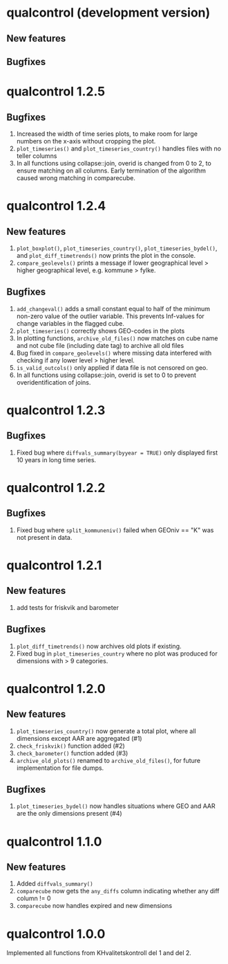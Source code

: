 # qualcontrol (development version)

## New features
## Bugfixes

# qualcontrol 1.2.5

## Bugfixes

1. Increased the width of time series plots, to make room for large numbers on the x-axis without cropping the plot.
2. `plot_timeseries()` and `plot_timeseries_country()` handles files with no teller columns
3. In all functions using collapse::join, overid is changed from 0 to 2, to ensure matching on all columns. Early termination of the algorithm caused wrong matching in comparecube. 

# qualcontrol 1.2.4

## New features

1. `plot_boxplot()`, `plot_timeseries_country()`, `plot_timeseries_bydel()`, and `plot_diff_timetrends()` now prints the plot in the console.
2. `compare_geolevels()` prints a message if lower geographical level > higher geographical level, e.g. kommune > fylke. 

## Bugfixes

1. `add_changeval()` adds a small constant equal to half of the minimum non-zero value of the outlier variable. This prevents Inf-values for change variables in the flagged cube.
2. `plot_timeseries()` correctly shows GEO-codes in the plots
3. In plotting functions, `archive_old_files()` now matches on cube name and not cube file (including date tag) to archive all old files
4. Bug fixed in `compare_geolevels()` where missing data interfered with checking if any lower level > higher level. 
5. `is_valid_outcols()` only applied if data file is not censored on geo.
6. In all functions using collapse::join, overid is set to 0 to prevent overidentification of joins. 

# qualcontrol 1.2.3

## Bugfixes

1. Fixed bug where `diffvals_summary(byyear = TRUE)` only displayed first 10 years in long time series.

# qualcontrol 1.2.2

## Bugfixes

1. Fixed bug where `split_kommuneniv()` failed when GEOniv == "K" was not present in data.

# qualcontrol 1.2.1

## New features

1. add tests for friskvik and barometer 

## Bugfixes

1. `plot_diff_timetrends()` now archives old plots if existing. 
2. Fixed bug in `plot_timeseries_country` where no plot was produced for dimensions with > 9 categories. 

# qualcontrol 1.2.0

## New features

1. `plot_timeseries_country()` now generate a total plot, where all dimensions except AAR are aggregated (#1)
2. `check_friskvik()` function added (#2)
3. `check_barometer()` function added (#3)
4. `archive_old_plots()` renamed to `archive_old_files()`, for future implementation for file dumps. 

## Bugfixes
1. `plot_timeseries_bydel()` now handles situations where GEO and AAR are the only dimensions present (#4)

# qualcontrol 1.1.0

## New features

1. Added `diffvals_summary()`
2. `comparecube` now gets the `any_diffs` column indicating whether any diff column != 0
3. `comparecube` now handles expired and new dimensions

# qualcontrol 1.0.0

Implemented all functions from KHvalitetskontroll del 1 and del 2.
